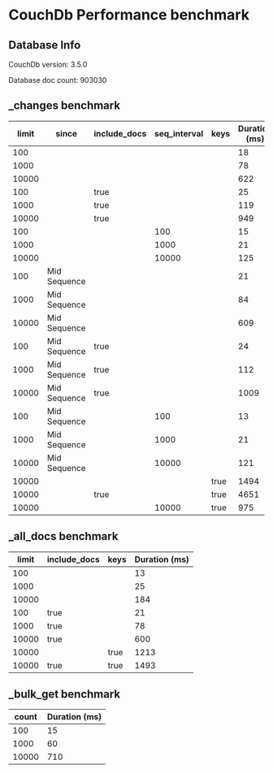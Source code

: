# CouchDb Performance benchmark 

## Database Info

CouchDb version: 3.5.0

Database doc count: 903030

## _changes benchmark 
| limit| since| include_docs| seq_interval| keys| Duration (ms) |
|--|--|--|--|--|--|
| 100 |  |  |  |  | 18 |
| 1000 |  |  |  |  | 78 |
| 10000 |  |  |  |  | 622 |
| 100 |  | true |  |  | 25 |
| 1000 |  | true |  |  | 119 |
| 10000 |  | true |  |  | 949 |
| 100 |  |  | 100 |  | 15 |
| 1000 |  |  | 1000 |  | 21 |
| 10000 |  |  | 10000 |  | 125 |
| 100 | Mid Sequence |  |  |  | 21 |
| 1000 | Mid Sequence |  |  |  | 84 |
| 10000 | Mid Sequence |  |  |  | 609 |
| 100 | Mid Sequence | true |  |  | 24 |
| 1000 | Mid Sequence | true |  |  | 112 |
| 10000 | Mid Sequence | true |  |  | 1009 |
| 100 | Mid Sequence |  | 100 |  | 13 |
| 1000 | Mid Sequence |  | 1000 |  | 21 |
| 10000 | Mid Sequence |  | 10000 |  | 121 |
| 10000 |  |  |  | true | 1494 |
| 10000 |  | true |  | true | 4651 |
| 10000 |  |  | 10000 | true | 975 |


## _all_docs benchmark 
| limit| include_docs| keys| Duration (ms) |
|--|--|--|--|
| 100 |  |  | 13 |
| 1000 |  |  | 25 |
| 10000 |  |  | 184 |
| 100 | true |  | 21 |
| 1000 | true |  | 78 |
| 10000 | true |  | 600 |
| 10000 |  | true | 1213 |
| 10000 | true | true | 1493 |


## _bulk_get benchmark 
| count| Duration (ms) |
|--|--|
| 100 | 15 |
| 1000 | 60 |
| 10000 | 710 |


